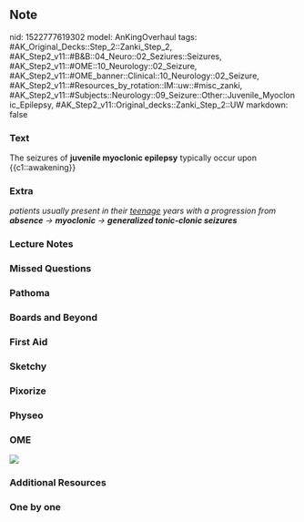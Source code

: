 ## Note
nid: 1522777619302
model: AnKingOverhaul
tags: #AK_Original_Decks::Step_2::Zanki_Step_2, #AK_Step2_v11::#B&B::04_Neuro::02_Seziures::Seizures, #AK_Step2_v11::#OME::10_Neurology::02_Seizure, #AK_Step2_v11::#OME_banner::Clinical::10_Neurology::02_Seizure, #AK_Step2_v11::#Resources_by_rotation::IM::uw::#misc_zanki, #AK_Step2_v11::#Subjects::Neurology::09_Seizure::Other::Juvenile_Myoclonic_Epilepsy, #AK_Step2_v11::Original_decks::Zanki_Step_2::UW
markdown: false

### Text
The seizures of <b>juvenile myoclonic epilepsy</b> typically occur
upon {{c1::awakening}}

### Extra
<i>patients usually present in their <u>teenage</u> years with a
progression from <b>absence</b> -> <b>myoclonic</b> ->
<b>generalized tonic-clonic seizures</b></i>

### Lecture Notes


### Missed Questions


### Pathoma


### Boards and Beyond


### First Aid


### Sketchy


### Pixorize


### Physeo


### OME
<div class="ome-widget">
  <a href=
  "https://onlinemeded.org/spa/neurology/seizure/acquire?ref=anki"><img src="_OME_AnkiFlashcards_Lesson_3.png"></a>
</div>

### Additional Resources


### One by one

